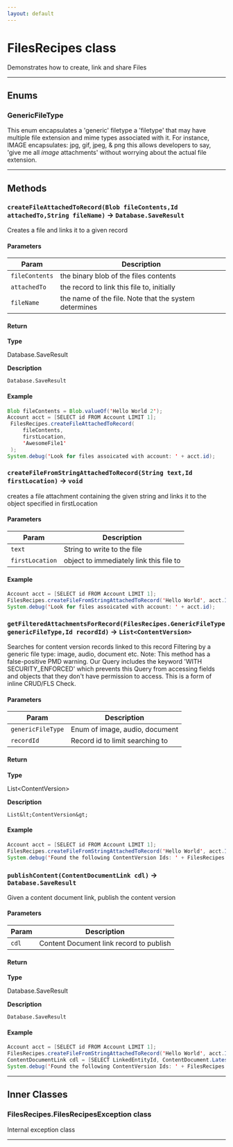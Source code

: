 ```yaml
---
layout: default
---
```

# FilesRecipes class

Demonstrates how to create, link and share Files

---
## Enums
### GenericFileType


This enum encapsulates a &apos;generic&apos; filetype a &apos;filetype&apos; that may have multiple file extension and mime types associated with it. For instance, IMAGE encapsulates: jpg, gif, jpeg, &amp; png this allows developers to say, &apos;give me all *image* attachments&apos; without worrying about the actual file extension.

---
## Methods
### `createFileAttachedToRecord(Blob fileContents,Id attachedTo,String fileName)` → `Database.SaveResult`

Creates a file and links it to a given record

#### Parameters
|Param|Description|
|-----|-----------|
|`fileContents` |  the binary blob of the files contents |
|`attachedTo` |    the record to link this file to, initially |
|`fileName` |      the name of the file. Note that the system determines |

#### Return

**Type**

Database.SaveResult

**Description**

`Database.SaveResult`

#### Example
```java
Blob fileContents = Blob.valueOf('Hello World 2');
Account acct = [SELECT id FROM Account LIMIT 1];
 FilesRecipes.createFileAttachedToRecord(
     fileContents,
     firstLocation,
     'AwesomeFile1'
 );
System.debug('Look for files assoicated with account: ' + acct.id);
```

### `createFileFromStringAttachedToRecord(String text,Id firstLocation)` → `void`

creates a file attachment containing the given string and links it to the object specified in firstLocation

#### Parameters
|Param|Description|
|-----|-----------|
|`text` |           String to write to the file |
|`firstLocation` |  object to immediately link this file to |

#### Example
```java
Account acct = [SELECT id FROM Account LIMIT 1];
FilesRecipes.createFileFromStringAttachedToRecord('Hello World', acct.Id);
System.debug('Look for files assoicated with account: ' + acct.id);
```

### `getFilteredAttachmentsForRecord(FilesRecipes.GenericFileType genericFileType,Id recordId)` → `List<ContentVersion>`

Searches for content version records linked to this record Filtering by a generic file type: image, audio, document etc. Note: This method has a false-positive PMD warning. Our Query includes the keyword &apos;WITH SECURITY_ENFORCED&apos; which prevents this Query from accessing fields and objects that they don&apos;t have permission to access. This is a form of inline CRUD/FLS Check.

#### Parameters
|Param|Description|
|-----|-----------|
|`genericFileType` |  Enum of image, audio, document |
|`recordId` |         Record id to limit searching to |

#### Return

**Type**

List&lt;ContentVersion&gt;

**Description**

`List&lt;ContentVersion&gt;`

#### Example
```java
Account acct = [SELECT id FROM Account LIMIT 1];
FilesRecipes.createFileFromStringAttachedToRecord('Hello World', acct.Id);
System.debug('Found the following ContentVersion Ids: ' + FilesRecipes.getFilteredAttachmentsForRecord(FilesRecipes.GenericFileType.ALL, acct.id));
```

### `publishContent(ContentDocumentLink cdl)` → `Database.SaveResult`

Given a content document link, publish the content version

#### Parameters
|Param|Description|
|-----|-----------|
|`cdl` |    Content Document link record to publish |

#### Return

**Type**

Database.SaveResult

**Description**

`Database.SaveResult`

#### Example
```java
Account acct = [SELECT id FROM Account LIMIT 1];
FilesRecipes.createFileFromStringAttachedToRecord('Hello World', acct.Id);
ContentDocumentLink cdl = [SELECT LinkedEntityId, ContentDocument.LatestPublishedVersionId FROM ContentDocumentLink WHERE LinkedEntityId = :acct.id LIMIT 1];
System.debug('Found the following ContentVersion Ids: ' + FilesRecipes.getFilteredAttachmentsForRecord(FilesRecipes.GenericFileType.ALL, acct.id));
```

---
## Inner Classes

### FilesRecipes.FilesRecipesException class

Internal exception class

---
